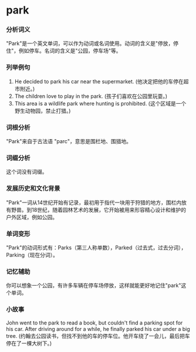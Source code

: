 # park

### 分析词义

  

"Park"是一个英文单词，可以作为动词或名词使用。动词的含义是"停放，停住"，例如停车。名词的含义是"公园，停车场"等。

  

### 列举例句

  

1.  He decided to park his car near the supermarket. (他决定把他的车停在超市附近。)
2.  The children love to play in the park. (孩子们喜欢在公园里玩耍。)
3.  This area is a wildlife park where hunting is prohibited. (这个区域是一个野生动物园，禁止打猎。)

  

### 词根分析

  

"Park"来自于古法语 "parc"，意思是围栏地、围猎地。

  

### 词缀分析

  

这个词没有词缀。

  

### 发展历史和文化背景

  

"Park"一词从14世纪开始有记录，最初用于指代一块用于狩猎的地方，围栏内放有野兽。到18世纪，随着园林艺术的发展，它开始被用来形容精心设计和维护的户外区域，例如公园。

  

### 单词变形

  

"Park"的动词形式有：Parks（第三人称单数），Parked（过去式，过去分词），Parking（现在分词）。

  

### 记忆辅助

  

你可以想象一个公园，有许多车辆在停车场停放，这样就能更好地记住"park"这个单词。

  

### 小故事

  

John went to the park to read a book, but couldn't find a parking spot for his car. After driving around for a while, he finally parked his car under a big tree. (约翰去公园读书，但找不到他的车的停车位。他开车绕了一会儿，最后把车停在了一棵大树下。)
